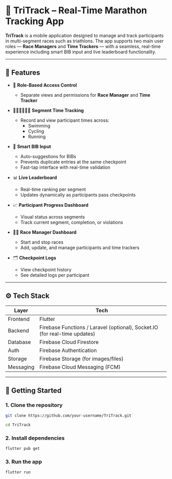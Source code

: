 # 🏁 TriTrack – Real-Time Marathon Tracking App

**TriTrack** is a mobile application designed to manage and track participants in multi-segment races such as triathlons. The app supports two main user roles — **Race Managers** and **Time Trackers** — with a seamless, real-time experience including smart BIB input and live leaderboard functionality.

---

## 🔧 Features

- 👤 **Role-Based Access Control**
  - Separate views and permissions for **Race Manager** and **Time Tracker**

- 🏊‍♂️🚴‍♂️🏃‍♂️ **Segment Time Tracking**
  - Record and view participant times across:
    - Swimming
    - Cycling
    - Running

- 🔢 **Smart BIB Input**
  - Auto-suggestions for BIBs
  - Prevents duplicate entries at the same checkpoint
  - Fast-tap interface with real-time validation

- 📊 **Live Leaderboard**
  - Real-time ranking per segment
  - Updates dynamically as participants pass checkpoints

- 📈 **Participant Progress Dashboard**
  - Visual status across segments
  - Track current segment, completion, or violations

- 🧑‍💼 **Race Manager Dashboard**
  - Start and stop races
  - Add, update, and manage participants and time trackers

- 🗂 **Checkpoint Logs**
  - View checkpoint history
  - See detailed logs per participant

---

## ⚙️ Tech Stack

| Layer       | Tech                                 |
|-------------|--------------------------------------|
| Frontend    | Flutter                              |
| Backend     | Firebase Functions / Laravel (optional), Socket.IO (for real-time updates) |
| Database    | Firebase Cloud Firestore             |
| Auth        | Firebase Authentication              |
| Storage     | Firebase Storage (for images/files)  |
| Messaging   | Firebase Cloud Messaging (FCM)       |


---

## 🚀 Getting Started

### 1. Clone the repository

```bash
git clone https://github.com/your-username/TriTrack.git

cd TriTrack
```

### 2. Install dependencies

```bash
flutter pub get
```

### 3. Run the app
```bash
flutter run
```
